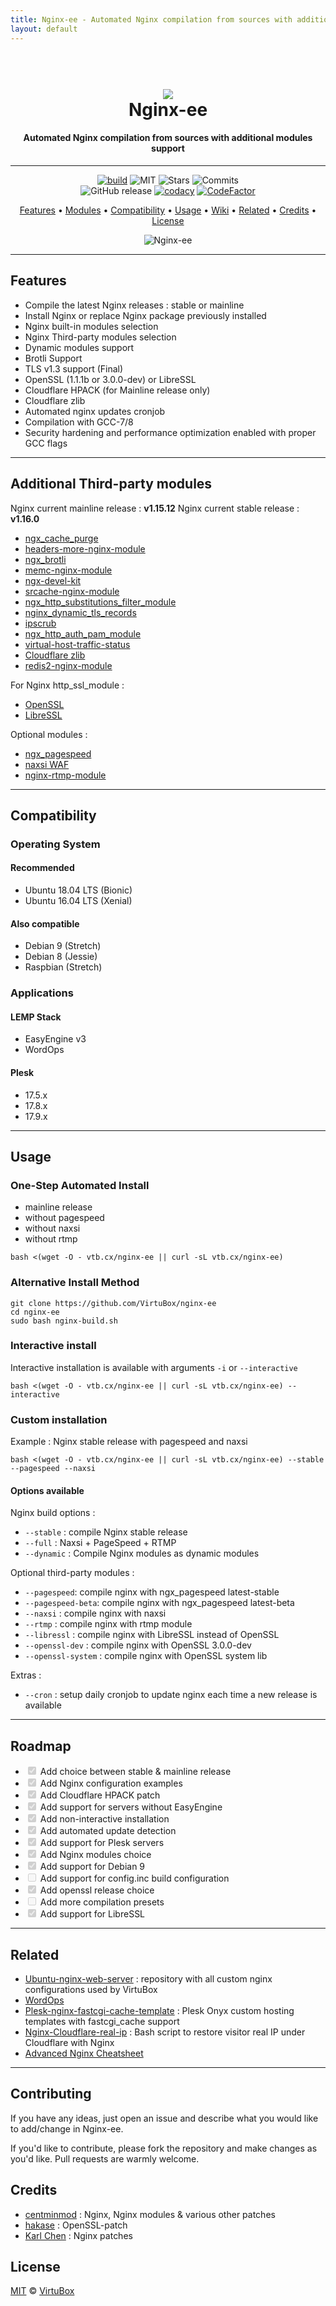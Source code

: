 ```yaml
---
title: Nginx-ee - Automated Nginx compilation from sources with additional modules support
layout: default
---
```

<h1 align="center">
<br>
<img src="https://raw.githubusercontent.com/VirtuBox/nginx-ee/master/nginx-ee-logo.png">
<br>
  Nginx-ee
  <br>
</h1>
<h4 align="center">
Automated Nginx compilation from sources with additional modules support
</h4>
<hr />
<p align="center">
<a href="https://travis-ci.org/VirtuBox/nginx-ee"><img src="https://travis-ci.com/VirtuBox/nginx-ee.svg?branch=master" alt="build" /></a>
<img src="https://img.shields.io/github/license/VirtuBox/nginx-ee.svg" alt="MIT">
<img src="https://img.shields.io/github/stars/VirtuBox/nginx-ee.svg" alt="Stars">
<img src="https://img.shields.io/github/last-commit/virtubox/nginx-ee/master.svg?style=flat" alt="Commits">
<br>
<img src="https://img.shields.io/github/release/VirtuBox/nginx-ee.svg?style=flat" alt="GitHub release">
<a href="https://www.codacy.com/app/VirtuBox/nginx-ee?utm_source=github.com&amp;utm_medium=referral&amp;utm_content=VirtuBox/nginx-ee&amp;utm_campaign=Badge_Grade"><img src="https://api.codacy.com/project/badge/Grade/61fe95d2311241b6b5051a04493a43c2" alt="codacy"/></a>
<a href="https://www.codefactor.io/repository/github/virtubox/nginx-ee"><img src="https://www.codefactor.io/repository/github/virtubox/nginx-ee/badge" alt="CodeFactor" /></a></p>

<p align="center">
<a href="#features"> Features<a> •
<a href="#additional-third-party-modules"> Modules</a> •
<a href="#compatibility"> Compatibility</a> •
<a href="#usage"> Usage</a> •
<a href="https://github.com/VirtuBox/nginx-ee/wiki"> Wiki</a> •
<a href="#related"> Related</a> •
<a href="#credits"> Credits</a> •
<a href="#license"> License</a></p>
<p align="center"><img src="https://raw.githubusercontent.com/VirtuBox/nginx-ee/master/nginx-ee.png" alt="Nginx-ee"></p>
<hr />
<h2 id="features">Features</h2>
<ul>
<li>Compile the latest Nginx releases : stable or mainline</li>
<li>Install Nginx or replace Nginx package previously installed</li>
<li>Nginx built-in modules selection</li>
<li>Nginx Third-party modules selection</li>
<li>Dynamic modules support</li>
<li>Brotli Support</li>
<li>TLS v1.3 support (Final)</li>
<li>OpenSSL (1.1.1b or 3.0.0-dev) or LibreSSL</li>
<li>Cloudflare HPACK (for Mainline release only)</li>
<li>Cloudflare zlib</li>
<li>Automated nginx updates cronjob</li>
<li>Compilation with GCC-7/8</li>
<li>Security hardening and performance optimization enabled with proper GCC flags</li>
</ul>
<hr />
<h2 id="additional-third-party-modules">Additional Third-party modules</h2>
<p>Nginx current mainline release : <strong>v1.15.12</strong>
Nginx current stable release : <strong>v1.16.0</strong></p>
<ul>
<li><a href="https://github.com/FRiCKLE/ngx_cache_purge">ngx_cache_purge</a></li>
<li><a href="https://github.com/openresty/headers-more-nginx-module">headers-more-nginx-module</a></li>
<li><a href="https://github.com/eustas/ngx_brotli">ngx_brotli</a></li>
<li><a href="https://github.com/openresty/memc-nginx-module.git">memc-nginx-module</a></li>
<li><a href="https://github.com/simpl/ngx_devel_kit.git">ngx-devel-kit</a></li>
<li><a href="https://github.com/openresty/srcache-nginx-module">srcache-nginx-module</a></li>
<li><a href="https://github.com/yaoweibin/ngx_http_substitutions_filter_module">ngx_http_substitutions_filter_module</a></li>
<li><a href="https://github.com/nginx-modules/ngx_http_tls_dyn_size">nginx_dynamic_tls_records</a></li>
<li><a href="http://www.ipscrub.org/">ipscrub</a></li>
<li><a href="https://github.com/sto/ngx_http_auth_pam_module">ngx_http_auth_pam_module</a></li>
<li><a href="https://github.com/vozlt/nginx-module-vts">virtual-host-traffic-status</a></li>
<li><a href="https://github.com/cloudflare/zlib.git">Cloudflare zlib</a></li>
<li><a href="https://github.com/openresty/redis2-nginx-module.git">redis2-nginx-module</a></li>
</ul>
<p>For Nginx http_ssl_module :</p>
<ul>
<li><a href="https://github.com/openssl/openssl">OpenSSL</a></li>
<li><a href="https://github.com/libressl-portable">LibreSSL</a></li>
</ul>
<p>Optional modules :</p>
<ul>
<li><a href="https://github.com/apache/incubator-pagespeed-ngx">ngx_pagespeed</a></li>
<li><a href="https://github.com/nbs-system/naxsi">naxsi WAF</a></li>
<li><a href="https://github.com/arut/nginx-rtmp-module">nginx-rtmp-module</a></li>
</ul>
<hr />
<h2 id="compatibility">Compatibility</h2>
<h3 id="operating-system">Operating System</h3>
<h4 id="recommended">Recommended</h4>
<ul>
<li>Ubuntu 18.04 LTS (Bionic)</li>
<li>Ubuntu 16.04 LTS (Xenial)</li>
</ul>
<h4 id="also-compatible">Also compatible</h4>
<ul>
<li>Debian 9 (Stretch)</li>
<li>Debian 8 (Jessie)</li>
<li>Raspbian (Stretch)</li>
</ul>
<h3 id="applications">Applications</h3>
<h4 id="lemp-stack">LEMP Stack</h4>
<ul>
<li>EasyEngine v3</li>
<li>WordOps</li>
</ul>
<h4 id="plesk">Plesk</h4>
<ul>
<li>17.5.x</li>
<li>17.8.x</li>
<li>17.9.x</li>
</ul>
<hr />
<h2 id="usage">Usage</h2>
<h3 id="one-step-automated-install">One-Step Automated Install</h3>
<ul>
<li>mainline release</li>
<li>without pagespeed</li>
<li>without naxsi</li>
<li>without rtmp</li>
</ul>
<pre><code class="language-bash">bash &lt;(wget -O - vtb.cx/nginx-ee || curl -sL vtb.cx/nginx-ee)
</code></pre>
<h3 id="alternative-install-method">Alternative Install Method</h3>
<pre><code class="language-bash">git clone https://github.com/VirtuBox/nginx-ee
cd nginx-ee
sudo bash nginx-build.sh
</code></pre>
<h3 id="interactive-install">Interactive install</h3>
<p>Interactive installation is available with arguments <code>-i</code> or <code>--interactive</code></p>
<pre><code class="language-bash">bash &lt;(wget -O - vtb.cx/nginx-ee || curl -sL vtb.cx/nginx-ee) --interactive
</code></pre>
<h3 id="custom-installation">Custom installation</h3>
<p>Example : Nginx stable release with pagespeed and naxsi</p>
<pre><code class="language-bash">bash &lt;(wget -O - vtb.cx/nginx-ee || curl -sL vtb.cx/nginx-ee) --stable --pagespeed --naxsi
</code></pre>
<h4 id="options-available">Options available</h4>
<p>Nginx build options :</p>
<ul>
<li><code>--stable</code> : compile Nginx stable release</li>
<li><code>--full</code> : Naxsi + PageSpeed + RTMP</li>
<li><code>--dynamic</code> : Compile Nginx modules as dynamic modules</li>
</ul>
<p>Optional third-party modules :</p>
<ul>
<li><code>--pagespeed</code>: compile nginx with ngx_pagespeed latest-stable</li>
<li><code>--pagespeed-beta</code>: compile nginx with ngx_pagespeed latest-beta</li>
<li><code>--naxsi</code> : compile nginx with naxsi</li>
<li><code>--rtmp</code> : compile nginx with rtmp module</li>
<li><code>--libressl</code> : compile nginx with LibreSSL instead of OpenSSL</li>
<li><code>--openssl-dev</code> : compile nginx with OpenSSL 3.0.0-dev</li>
<li><code>--openssl-system</code> : compile nginx with OpenSSL system lib</li>
</ul>
<p>Extras :</p>
<ul>
<li><code>--cron</code> : setup daily cronjob to update nginx each time a new release is available</li>
</ul>
<hr />
<h2 id="roadmap">Roadmap</h2>
<ul class="contains-task-list">
<li class="task-list-item"><input disabled="disabled" type="checkbox" checked="checked" /> Add choice between stable &amp; mainline release</li>
<li class="task-list-item"><input disabled="disabled" type="checkbox" checked="checked" /> Add Nginx configuration examples</li>
<li class="task-list-item"><input disabled="disabled" type="checkbox" checked="checked" /> Add Cloudflare HPACK patch</li>
<li class="task-list-item"><input disabled="disabled" type="checkbox" checked="checked" /> Add support for servers without EasyEngine</li>
<li class="task-list-item"><input disabled="disabled" type="checkbox" checked="checked" /> Add non-interactive installation</li>
<li class="task-list-item"><input disabled="disabled" type="checkbox" checked="checked" /> Add automated update detection</li>
<li class="task-list-item"><input disabled="disabled" type="checkbox" checked="checked" /> Add support for Plesk servers</li>
<li class="task-list-item"><input disabled="disabled" type="checkbox" checked="checked" /> Add Nginx modules choice</li>
<li class="task-list-item"><input disabled="disabled" type="checkbox" checked="checked" /> Add support for Debian 9</li>
<li class="task-list-item"><input disabled="disabled" type="checkbox" /> Add support for config.inc build configuration</li>
<li class="task-list-item"><input disabled="disabled" type="checkbox" checked="checked" /> Add openssl release choice</li>
<li class="task-list-item"><input disabled="disabled" type="checkbox" /> Add more compilation presets</li>
<li class="task-list-item"><input disabled="disabled" type="checkbox" checked="checked" /> Add support for LibreSSL</li>
</ul>
<hr />
<h2 id="related">Related</h2>
<ul>
<li><a href="https://github.com/VirtuBox/ubuntu-nginx-web-server">Ubuntu-nginx-web-server</a> : repository with all custom nginx configurations used by VirtuBox</li>
<li><a href="https://github.com/WordOps/WordOps">WordOps</a></li>
<li><a href="https://github.com/VirtuBox/plesk-nginx-fascgi-cache-template">Plesk-nginx-fastcgi-cache-template</a> : Plesk Onyx custom hosting templates with fastcgi_cache support</li>
<li><a href="https://github.com/VirtuBox/nginx-cloudflare-real-ip">Nginx-Cloudflare-real-ip</a> : Bash script to restore visitor real IP under Cloudflare with Nginx</li>
<li><a href="https://github.com/VirtuBox/advanced-nginx-cheatsheet">Advanced Nginx Cheatsheet</a></li>
</ul>
<hr />
<h2 id="contributing">Contributing</h2>
<p>If you have any ideas, just open an issue and describe what you would like to add/change in Nginx-ee.</p>
<p>If you'd like to contribute, please fork the repository and make changes as you'd like. Pull requests are warmly welcome.</p>
<h2 id="credits">Credits</h2>
<ul>
<li><a href="https://github.com/centminmod/centminmod">centminmod</a> : Nginx, Nginx modules &amp; various other patches</li>
<li><a href="https://github.com/hakasenyang/openssl-patch">hakase</a> : OpenSSL-patch</li>
<li><a href="https://github.com/kn007/patch">Karl Chen</a> : Nginx patches</li>
</ul>
<h2 id="license">License</h2>
<p><a href="https://github.com/VirtuBox/nginx-ee/blob/master/LICENSE">MIT</a> © <a href="https://virtubox.net" title="VirtuBox" target="_blank">VirtuBox</a></p>
